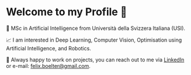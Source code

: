 # Welcome to my Profile :wave:
:robot: MSc in Artificial Intelligence from Università della Svizzera Italiana (USI).

:chart_with_upwards_trend: I am interested in Deep Learning, Computer Vision, Optimisation using Artificial Intelligence, and Robotics.

:handshake: Always happy to work on projects, you can reach out to me via [LinkedIn](https://www.linkedin.com/in/felixboelter/) or e-mail: felix.boelter@gmail.com.

